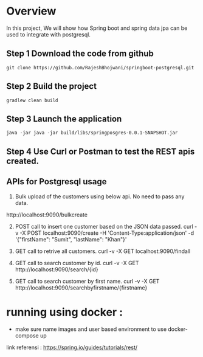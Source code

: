 
# Overview
In this project, We will show how Spring boot and spring data jpa can be used to integrate with postgresql.


## Step 1 Download the code from github
```git clone https://github.com/RajeshBhojwani/springboot-postgresql.git```

## Step 2 Build the project
```gradlew clean build```

## Step 3 Launch the application
```java -jar java -jar build/libs/springposgres-0.0.1-SNAPSHOT.jar```

## Step 4  Use Curl or Postman to test the REST apis created. 


## APIs for Postgresql usage
1. Bulk upload of the customers using below api. No need to pass any data.

http://localhost:9090/bulkcreate

2. POST call to insert one customer based on the JSON data passed.
curl -v -X POST localhost:9090/create -H 'Content-Type:application/json' -d '{"firstName": "Sumit", "lastName": "Khan"}'

2. GET call to retrive all customers.
curl -v -X GET localhost:9090/findall

3. GET call to search customer by id.
curl -v -X GET http://localhost:9090/search/{id}

4. GET call to search customer by first name.
curl -v -X GET http://localhost:9090/searchbyfirstname/{firstname}

# running using docker :
- make sure name images and user based environment to use
docker-compose up


link referensi :
https://spring.io/guides/tutorials/rest/



